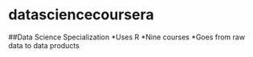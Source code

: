 datasciencecoursera
===================
##Data Science Specialization
*Uses R
*Nine courses
*Goes from raw data to data products
